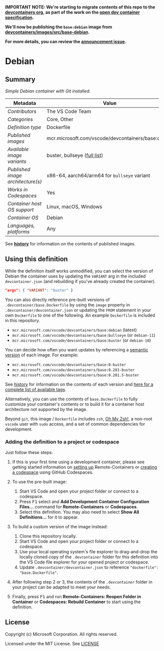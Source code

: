 **IMPORTANT NOTE: We're starting to migrate contents of this repo to the
[devcontainers org](https://github.com/devcontainers), as part of the work on
the [open dev container specification](https://containers.dev).**

**We'll now be publishing the `base:debian` image from
[devcontainers/images/src/base-debian](https://github.com/devcontainers/images/tree/main/src/base-debian).**

**For more details, you can review the
[announcement issue](https://github.com/microsoft/vscode-dev-containers/issues/1589).**

# Debian

## Summary

_Simple Debian container with Git installed._

| Metadata                          | Value                                                                                            |
| --------------------------------- | ------------------------------------------------------------------------------------------------ |
| _Contributors_                    | The VS Code Team                                                                                 |
| _Categories_                      | Core, Other                                                                                      |
| _Definition type_                 | Dockerfile                                                                                       |
| _Published images_                | mcr.microsoft.com/vscode/devcontainers/base:debian                                               |
| _Available image variants_        | buster, bullseye ([full list](https://mcr.microsoft.com/v2/vscode/devcontainers/base/tags/list)) |
| _Published image architecture(s)_ | x86-64, aarch64/arm64 for `bullseye` variant                                                     |
| _Works in Codespaces_             | Yes                                                                                              |
| _Container host OS support_       | Linux, macOS, Windows                                                                            |
| _Container OS_                    | Debian                                                                                           |
| _Languages, platforms_            | Any                                                                                              |

See **[history](history)** for information on the contents of published images.

## Using this definition

While the definition itself works unmodified, you can select the version of
Debian the container uses by updating the `VARIANT` arg in the included
`devcontainer.json` (and rebuilding if you've already created the container).

```json
"args": { "VARIANT": "buster" }
```

You can also directly reference pre-built versions of
`.devcontainer/base.Dockerfile` by using the `image` property in
`.devcontainer/devcontainer.json` or updating the `FROM` statement in your own
`Dockerfile` to one of the following. An example `Dockerfile` is included in
this repository.

-   `mcr.microsoft.com/vscode/devcontainers/base:debian` (latest)
-   `mcr.microsoft.com/vscode/devcontainers/base:bullseye` (or `debian-11`)
-   `mcr.microsoft.com/vscode/devcontainers/base:buster` (or `debian-10`)

You can decide how often you want updates by referencing a
[semantic version](https://semver.org/) of each image. For example:

-   `mcr.microsoft.com/vscode/devcontainers/base:0-buster`
-   `mcr.microsoft.com/vscode/devcontainers/base:0.201-buster`
-   `mcr.microsoft.com/vscode/devcontainers/base:0.201.5-buster`

See [history](history) for information on the contents of each version and
[here for a complete list of available tags](https://mcr.microsoft.com/v2/vscode/devcontainers/base/tags/list).

Alternatively, you can use the contents of `base.Dockerfile` to fully customize
your container's contents or to build it for a container host architecture not
supported by the image.

Beyond `git`, this image / `Dockerfile` includes `zsh`,
[Oh My Zsh!](https://ohmyz.sh/), a non-root `vscode` user with `sudo` access,
and a set of common dependencies for development.

### Adding the definition to a project or codespace

Just follow these steps:

1. If this is your first time using a development container, please see getting
   started information on
   [setting up](https://aka.ms/vscode-remote/containers/getting-started)
   Remote-Containers or
   [creating a codespace](https://aka.ms/ghcs-open-codespace) using GitHub
   Codespaces.

2. To use the pre-built image:

    1. Start VS Code and open your project folder or connect to a codespace.
    2. Press <kbd>F1</kbd> select and **Add Development Container Configuration
       Files...** command for **Remote-Containers** or **Codespaces**.
    3. Select this definition. You may also need to select **Show All
       Definitions...** for it to appear.

3. To build a custom version of the image instead:

    1. Clone this repository locally.
    2. Start VS Code and open your project folder or connect to a codespace.
    3. Use your local operating system's file explorer to drag-and-drop the
       locally cloned copy of the `.devcontainer` folder for this definition
       into the VS Code file explorer for your opened project or codespace.
    4. Update `.devcontainer/devcontainer.json` to reference
       `"dockerfile": "base.Dockerfile"`.

4. After following step 2 or 3, the contents of the `.devcontainer` folder in
   your project can be adapted to meet your needs.

5. Finally, press <kbd>F1</kbd> and run **Remote-Containers: Reopen Folder in
   Container** or **Codespaces: Rebuild Container** to start using the
   definition.

## License

Copyright (c) Microsoft Corporation. All rights reserved.

Licensed under the MIT License. See
[LICENSE](https://github.com/microsoft/vscode-dev-containers/blob/main/LICENSE)
